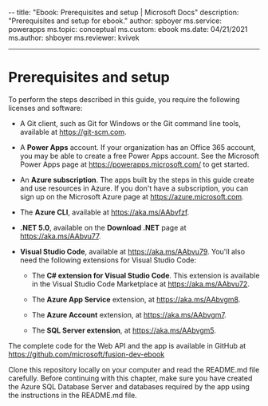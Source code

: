 --
title: "Ebook: Prerequisites and setup | Microsoft Docs"
description: "Prerequisites and setup for ebook."
author: spboyer
ms.service: powerapps
ms.topic: conceptual
ms.custom: ebook
ms.date: 04/21/2021
ms.author: shboyer
ms.reviewer: kvivek

---
# Prerequisites and setup

To perform the steps described in this guide, you require the following licenses and software:

-   A Git client, such as Git for Windows or the Git command line tools, available at <https://git-scm.com>.

-   A **Power Apps** account. If your organization has an Office 365 account, you may be able to create a free Power Apps account. See the Microsoft Power Apps page at <https://powerapps.microsoft.com/> to get started.

-   An **Azure subscription**. The apps built by the steps in this guide create and use resources in Azure. If you don't have a subscription, you can sign up on the Microsoft Azure page at <https://azure.microsoft.com>.

-   The **Azure CLI**, available at <https://aka.ms/AAbvfzf>.

-   **.NET 5.0**, available on the **Download .NET** page at <https://aka.ms/AAbvu77>.

-   **Visual Studio Code**, available at <https://aka.ms/AAbvu79>. You'll also need the following extensions for Visual Studio Code:

    -   The **C\# extension for Visual Studio Code**. This extension is available in the Visual Studio Code Marketplace at <https://aka.ms/AAbvu72>.

    -   The **Azure App Service** extension, at <https://aka.ms/AAbvgm8>.

    -   The **Azure Account** extension, at <https://aka.ms/AAbvgm7>.

    -   The **SQL Server extension**, at <https://aka.ms/AAbvgm5>.

The complete code for the Web API and the app is available in GitHub at <https://github.com/microsoft/fusion-dev-ebook>

Clone this repository locally on your computer and read the README.md file carefully. Before continuing with this chapter, make sure you have created the Azure SQL Database Server and databases required by the app using the instructions in the README.md file. 
